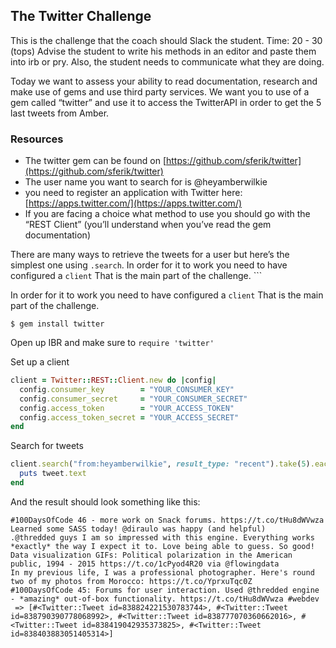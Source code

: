 ## The Twitter Challenge
This is the challenge that the coach should Slack the student. Time: 20 - 30 (tops) Advise the student to write his methods in an editor and paste them into irb or pry.  Also, the student needs to communicate what they are doing.


Today we want to assess your ability to read documentation, research and make use of gems and use third party services. We want you to use of a gem called “twitter”  and use it to access the TwitterAPI in order to get the 5 last tweets from Amber.

### Resources

* The twitter gem can be found on [https://github.com/sferik/twitter](https://github.com/sferik/twitter)
* The user name you want to search for is @heyamberwilkie
* you need to register an application with Twitter here: [https://apps.twitter.com/](https://apps.twitter.com/)
* If you are facing a choice what method to use you should go with the “REST Client” (you’ll understand when you’ve read the gem documentation)

There are many ways to retrieve the tweets for a user but here’s the simplest one using `.search`. 
In order for it to work you need to have configured a `client` That is the main part of the challenge. ```

In order for it to work you need to have configured a `client` That is the main part of the challenge. 

```shell
$ gem install twitter

```
Open up IBR and make sure to `require 'twitter'`

Set up a client
```ruby
client = Twitter::REST::Client.new do |config|
  config.consumer_key        = "YOUR_CONSUMER_KEY"
  config.consumer_secret     = "YOUR_CONSUMER_SECRET"
  config.access_token        = "YOUR_ACCESS_TOKEN"
  config.access_token_secret = "YOUR_ACCESS_SECRET"
end
```

Search for tweets
```ruby
client.search("from:heyamberwilkie", result_type: "recent").take(5).each do |tweet|
  puts tweet.text
end

```

And the result should look something like this:

```shell
#100DaysOfCode 46 - more work on Snack forums. https://t.co/tHu8dWVwza Learned some SASS today! @diraulo was happy (and helpful)
.@thredded guys I am so impressed with this engine. Everything works *exactly* the way I expect it to. Love being able to guess. So good!
Data visualization GIFs: Political polarization in the American public, 1994 - 2015 https://t.co/1cPyod4R20 via @flowingdata
In my previous life, I was a professional photographer. Here's round two of my photos from Morocco: https://t.co/YprxuTqc0Z
#100DaysOfCode 45: Forums for user interaction. Used @thredded engine - *amazing* out-of-box functionality. https://t.co/tHu8dWVwza #webdev
 => [#<Twitter::Tweet id=838824221530783744>, #<Twitter::Tweet id=838790390778068992>, #<Twitter::Tweet id=838777070360662016>, #<Twitter::Tweet id=838419042935373825>, #<Twitter::Tweet id=838403883051405314>] 
```
